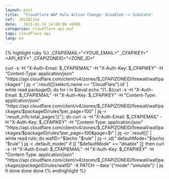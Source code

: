 ```yaml
---
layout: post
title:  "Cloudflare WAF Rule Action Change: Disabled -> Simulate"
ref:  20210114a
date:   2021-01-14 14:00:00 +0800
categories: cloudflare api waf
tags: cloudflare api
lang: en
---
```


{% highlight ruby %}
_CFAPIEMAIL="<YOUR_EMAIL>"
_CFAPIKEY="<API_KEY>"
_CFAPIZONEID="<ZONE_ID>"
 
curl -s -H "X-Auth-Email: $_CFAPIEMAIL" -H "X-Auth-Key: $_CFAPIKEY" -H "Content-Type: application/json" "https://api.cloudflare.com/client/v4/zones/$_CFAPIZONEID/firewall/waf/packages" | jq -r '.result[]|select(.name == "CloudFlare").id' | \
    while read packageID; do
        for i in $(eval echo "{1..$(curl  -s -H "X-Auth-Email: $_CFAPIEMAIL" -H "X-Auth-Key: $_CFAPIKEY" -H "Content-Type: application/json" "https://api.cloudflare.com/client/v4/zones/$_CFAPIZONEID/firewall/waf/packages/$packageID/rules?per_page=100" | jq -r '.result_info.total_pages')}"); do
            curl -s -H "X-Auth-Email: $_CFAPIEMAIL" -H "X-Auth-Key: $_CFAPIKEY" -H "Content-Type: application/json" "https://api.cloudflare.com/client/v4/zones/$_CFAPIZONEID/firewall/waf/packages/$packageID/rules?per_page=100&page=$i" | jq -cr '.result[]' | \
                while read rule; do
                    wafID="$(echo "$rule" | jq -r .id)"
                    defaultMode="$(echo "$rule" | jq -r .default_mode)"
                    if [[ "$defaultMode" == "disable" ]]; then
                        curl -s -H "X-Auth-Email: $_CFAPIEMAIL" -H "X-Auth-Key: $_CFAPIKEY" -H "Content-Type: application/json" "https://api.cloudflare.com/client/v4/zones/$_CFAPIZONEID/firewall/waf/packages/$packageID/rules/$wafID" -X PATCH --data '{"mode":"simulate"}' | jq
                    fi
                done
            done
        done
{% endhighlight %}